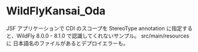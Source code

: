 WildFlyKansai_Oda
===============

JSF アプリケーションで CDI のスコープを StereoType annotation に指定すると、WildFly 8.0.0 - 8.1.0 で認識してくれないサンプル。
src/main/resources に 日本語名のファイルがあるとデプロイエラーも。
